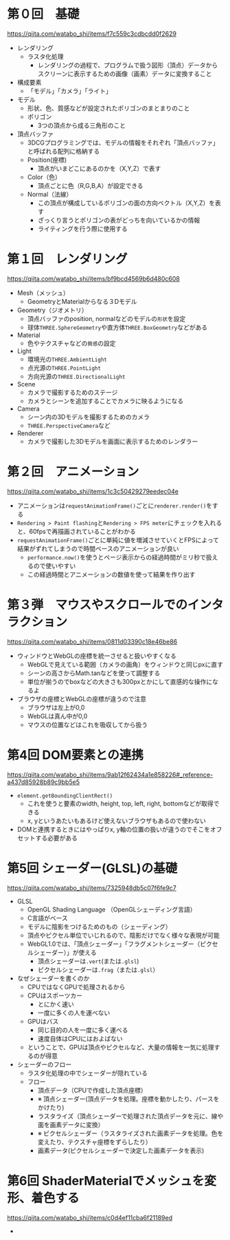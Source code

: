 # 第０回　基礎
https://qiita.com/watabo_shi/items/f7c559c3cdbcdd0f2629

* レンダリング
  * ラスタ化処理
    * レンダリングの過程で、プログラムで扱う図形（頂点）データからスクリーンに表示するための画像（画素）データに変換すること
* 構成要素
  * 「モデル」「カメラ」「ライト」
* モデル
  * 形状、色、質感などが設定されたポリゴンのまとまりのこと
  * ポリゴン
    * 3つの頂点から成る三角形のこと
* 頂点バッファ
  * 3DCGプログラミングでは、モデルの情報をそれぞれ「頂点バッファ」と呼ばれる配列に格納する
  * Position(座標)
    * 頂点がいまどこにあるのかを（X,Y,Z）で表す
  * Color（色）
    * 頂点ごとに色（R,G,B,A）が設定できる
  * Normal（法線）
    * この頂点が構成しているポリゴンの面の方向ベクトル（X,Y,Z）を表す
    * ざっくり言うとポリゴンの表がどっちを向いているかの情報
    * ライティングを行う際に使用する

# 第１回　レンダリング
https://qiita.com/watabo_shi/items/bf9bcd4569b6d480c608

* Mesh（メッシュ）
  * GeometryとMaterialからなる３Dモデル
* Geometry（ジオメトリ）
  * 頂点バッファのposition, normalなどのモデルの`形状`を設定
  * 球体`THREE.SphereGeometry`や直方体`THREE.BoxGeometry`などがある
* Material
  * 色やテクスチャなどの`質感`の設定
* Light
  * 環境光の`THREE.AmbientLight`
  * 点光源の`THREE.PointLight`
  * 方向光源の`THREE.DirectionalLight`
* Scene
  * カメラで撮影するためのステージ
  * カメラとシーンを追加することでカメラに映るようになる
* Camera
  * シーン内の3Dモデルを撮影するためのカメラ
  * `THREE.PerspectiveCamera`など
* Renderer
  * カメラで撮影した3Dモデルを画面に表示するためのレンダラー

# 第２回　アニメーション
https://qiita.com/watabo_shi/items/1c3c50429279eedec04e

* アニメーションは`requestAnimationFrame()`ごとに`renderer.render()`をする
* `Rendering > Paint flashing`と`Rendering > FPS meter`にチェックを入れると、60fpsで再描画されていることがわかる
* `requestAnimationFrame()`ごとに単純に値を増減させていくとFPSによって結果がずれてしまうので時間ベースのアニメーションが良い
  * `performance.now()`を使うとページ表示からの経過時間がミリ秒で扱えるので使いやすい
  * この経過時間とアニメーションの数値を使って結果を作り出す

# 第３弾　マウスやスクロールでのインタラクション
https://qiita.com/watabo_shi/items/0811d03390c18e46be86

* ウィンドウとWebGLの座標を統一させると扱いやすくなる
  * WebGLで見えている範囲（カメラの画角）をウィンドウと同じpxに直す
  * シーンの高さからMath.tanなどを使って調整する
  * 単位が揃うのでboxなどの大きさも300pxとかにして直感的な操作になるよ
* ブラウザの座標とWebGLの座標が違うので注意
  * ブラウザは左上が0,0
  * WebGLは真ん中が0,0
  * マウスの位置などはこれを吸収してから扱う

# 第4回 DOM要素との連携
https://qiita.com/watabo_shi/items/9ab12f62434a1e858226#_reference-a437d85928b89c9bb5e5

* `element.getBoundingClientRect()` 
  * これを使うと要素のwidth, height, top, left, right, bottomなどが取得できる
  * x, yというあたいもあるけど使えないブラウザもあるので使わない
* DOMと連携するときにはやっぱりx, y軸の位置の扱いが違うのでそこをオフセットする必要がある


# 第5回 シェーダー(GLSL)の基礎
https://qiita.com/watabo_shi/items/7325948db5c07f6fe9c7

* GLSL
  * OpenGL Shading Language （OpenGLシェーディング言語）
  * C言語がベース
  * モデルに陰影をつけるためのもの（シェーディング）
  * 頂点やピクセル単位でいじれるので、陰影だけでなく様々な表現が可能
  * WebGL1.0では、「頂点シェーダー」「フラグメントシェーダー（ピクセルシェーダー）」が使える
    * 頂点シェーダーは`.vert`(または`.glsl`)
    * ピクセルシェーダーは`.frag`（または`.glsl`）
* なぜシェーダーを書くのか
  * CPUではなくGPUで処理されるから
  * CPUはスポーツカー
    * とにかく速い
    * 一度に多くの人を運べない
  * GPUはバス
    * 同じ目的の人を一度に多く運べる
    * 速度自体はCPUにはおよばない
  * ということで、GPUは頂点やピクセルなど、大量の情報を一気に処理するのが得意
* シェーダーのフロー
  * ラスタ化処理の中でシェーダーが隠れている
  * フロー
    * 頂点データ（CPUで作成した頂点座標）
    * ※ 頂点シェーダー(頂点データを処理。座標を動かしたり、パースをかけたり)
    * ラスタライズ（頂点シェーダーで処理された頂点データを元に、線や面を画素データに変換）
    * ※ ピクセルシェーダー（ラスタライズされた画素データを処理。色を変えたり、テクスチャ座標をずらしたり）
    * 画素データ(ピクセルシェーダーで決定した画素データを表示)

# 第6回 ShaderMaterialでメッシュを変形、着色する
https://qiita.com/watabo_shi/items/c0d4ef11cba6f21189ed

* 